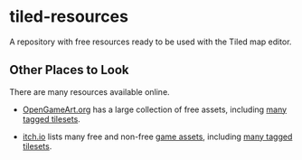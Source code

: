 tiled-resources
===============

A repository with free resources ready to be used with the Tiled map editor.

Other Places to Look
--------------------

There are many resources available online.

* [OpenGameArt.org](https://opengameart.org/) has a large collection of free assets, including [many tagged tilesets](https://opengameart.org/art-search-advanced?field_art_tags_tid=tileset&sort_by=totalcount).

* [itch.io](https://itch.io/) lists many free and non-free [game assets](https://itch.io/game-assets), including [many tagged tilesets](https://itch.io/game-assets/tag-tileset).
